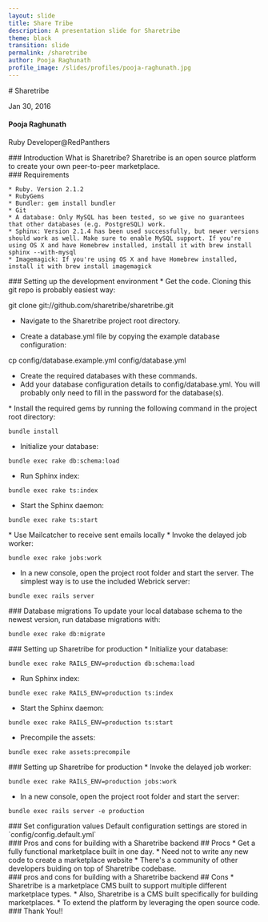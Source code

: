 ```yaml
---
layout: slide
title: Share Tribe
description: A presentation slide for Sharetribe
theme: black
transition: slide
permalink: /sharetribe
author: Pooja Raghunath
profile_image: /slides/profiles/pooja-raghunath.jpg
---
```

<section data-markdown>
# Sharetribe 

Jan 30, 2016
</section>

<section>
  <h4>Pooja Raghunath</h4>
  <p>
    Ruby Developer@RedPanthers
  </p>
</section>

<section data-markdown>
### Introduction
What is Sharetribe?
Sharetribe is an open source platform to create your own peer-to-peer marketplace.

</section>

<section data-markdown>
### Requirements

    * Ruby. Version 2.1.2 
    * RubyGems
    * Bundler: gem install bundler
    * Git
    * A database: Only MySQL has been tested, so we give no guarantees that other databases (e.g. PostgreSQL) work. 
    * Sphinx: Version 2.1.4 has been used successfully, but newer versions should work as well. Make sure to enable MySQL support. If you're using OS X and have Homebrew installed, install it with brew install sphinx --with-mysql
    * Imagemagick: If you're using OS X and have Homebrew installed, install it with brew install imagemagick

</section>
<section data-markdown>
### Setting up the development environment
* Get the code. Cloning this git repo is probably easiest way:

git clone git://github.com/sharetribe/sharetribe.git

* Navigate to the Sharetribe project root directory.

* Create a database.yml file by copying the example database configuration:

cp config/database.example.yml config/database.yml

* Create the required databases with these commands.
* Add your database configuration details to config/database.yml. You will probably only need to fill in the password for the database(s).

</section>
<section data-markdown>
* Install the required gems by running the following command in the project root directory:

`bundle install`

* Initialize your database:

`bundle exec rake db:schema:load`

* Run Sphinx index:

`bundle exec rake ts:index`

* Start the Sphinx daemon:

`bundle exec rake ts:start`
</section>
<section data-markdown>
* Use Mailcatcher to receive sent emails locally
* Invoke the delayed job worker:

`bundle exec rake jobs:work`

* In a new console, open the project root folder and start the server. The simplest way is to use the included Webrick server:

`bundle exec rails server`


</section>
<section data-markdown>
### Database migrations
To update your local database schema to the newest version, run database migrations with:

  `bundle exec rake db:migrate`
</section>
<section data-markdown>
### Setting up Sharetribe for production
* Initialize your database:

`bundle exec rake RAILS_ENV=production db:schema:load`

* Run Sphinx index:

`bundle exec rake RAILS_ENV=production ts:index`

* Start the Sphinx daemon:

`bundle exec rake RAILS_ENV=production ts:start`

* Precompile the assets:

`bundle exec rake assets:precompile`

</section>
<section data-markdown>
### Setting up Sharetribe for production
* Invoke the delayed job worker:

`bundle exec rake RAILS_ENV=production jobs:work`

* In a new console, open the project root folder and start the server:

`bundle exec rails server -e production `

</section>
<section data-markdown>
### Set configuration values
Default configuration settings are stored in `config/config.default.yml`


</section>
<section data-markdown>
### Pros and cons for building with a Sharetribe backend
## Procs
* Get a fully functional marketplace built in one day.
* Need not to write any new code to create a marketplace website
* There's a community of other developers buiding on top of Sharetribe codebase.

</section>

<section data-markdown>
### pros and cons for building with a Sharetribe backend
## Cons
* Sharetribe is a marketplace CMS built to support multiple different marketplace types. 
* Also, Sharetribe is a CMS built specifically for building marketplaces. 
* To extend the platform by leveraging the open source code.

</section>

<section data-markdown>
### Thank You!!

</section>
